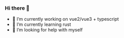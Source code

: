 ### Hi there 👋
- 🔭 I’m currently working on vue2/vue3 + typescript
- 🌱 I’m currently learning rust
- 🤔 I’m looking for help with myself
